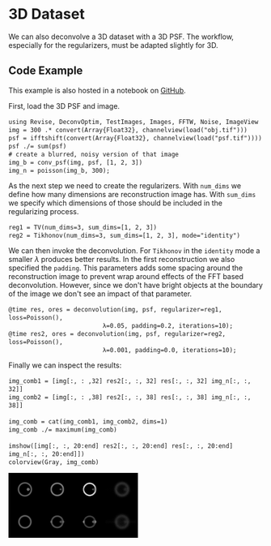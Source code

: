 # 3D Dataset
We can also deconvolve a 3D dataset with a 3D PSF.
The workflow, especially for the regularizers, must be adapted slightly for 3D.

## Code Example
This example is also hosted in a notebook on [GitHub](https://github.com/roflmaostc/DeconvOptim.jl/blob/master/examples/3D_example.ipynb).


First, load the 3D PSF and image.
```@jldoctest
using Revise, DeconvOptim, TestImages, Images, FFTW, Noise, ImageView
img = 300 .* convert(Array{Float32}, channelview(load("obj.tif")))
psf = ifftshift(convert(Array{Float32}, channelview(load("psf.tif"))))
psf ./= sum(psf)
# create a blurred, noisy version of that image
img_b = conv_psf(img, psf, [1, 2, 3])
img_n = poisson(img_b, 300);
```
As the next step we need to create the regularizers. With `num_dims` we define how many dimensions are reconstruction image has. 
With `sum_dims` we specify which dimensions of those should be included in the regularizing process.
```@jldoctest
reg1 = TV(num_dims=3, sum_dims=[1, 2, 3])
reg2 = Tikhonov(num_dims=3, sum_dims=[1, 2, 3], mode="identity")
```

We can then invoke the deconvolution. For `Tikhonov` in the `identity` mode a smaller $\lambda$ produces better results. In the first reconstruction we also specified the `padding`. This parameters adds some spacing around the reconstruction image to prevent wrap around effects of the FFT based deconvolution. However, since we don't have bright objects at the boundary of the image we don't see an impact of that parameter.
```@jldoctest
@time res, ores = deconvolution(img, psf, regularizer=reg1, loss=Poisson(),
                          λ=0.05, padding=0.2, iterations=10);
@time res2, ores = deconvolution(img, psf, regularizer=reg2, loss=Poisson(),
                          λ=0.001, padding=0.0, iterations=10);
```

Finally we can inspect the results:
```@jldoctest
img_comb1 = [img[:, : ,32] res2[:, :, 32] res[:, :, 32] img_n[:, :, 32]]
img_comb2 = [img[:, : ,38] res2[:, :, 38] res[:, :, 38] img_n[:, :, 38]]

img_comb = cat(img_comb1, img_comb2, dims=1)
img_comb ./= maximum(img_comb)

imshow([img[:, :, 20:end] res2[:, :, 20:end] res[:, :, 20:end] img_n[:, :, 20:end]])
colorview(Gray, img_comb)
```

![](../assets/3D_comparison.png)
